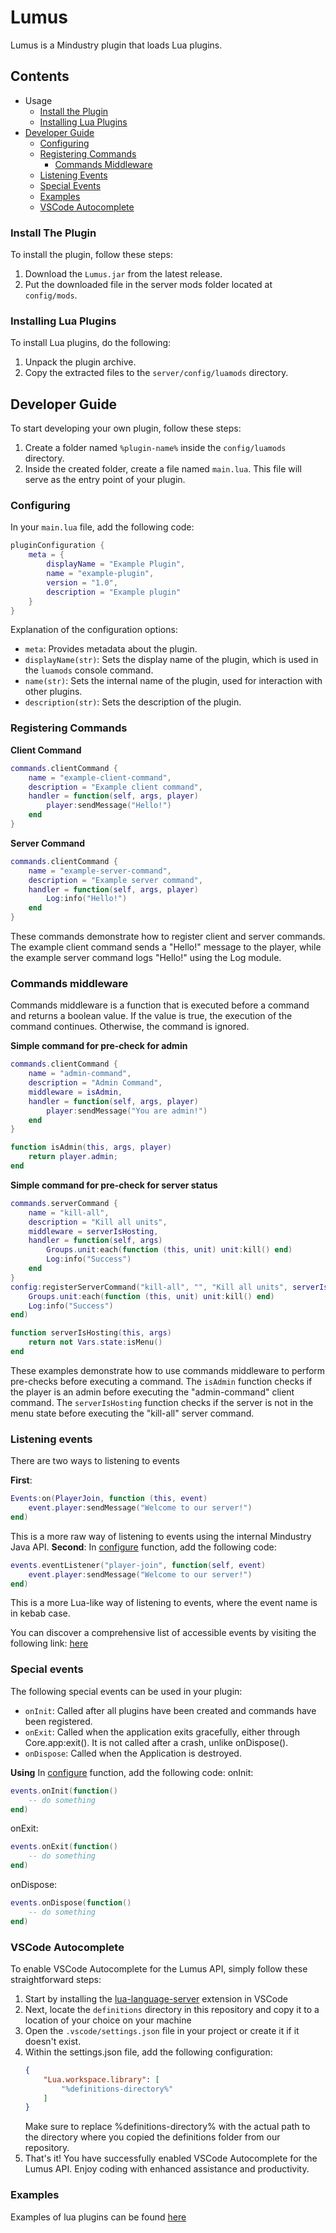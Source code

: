 Lumus
=====

Lumus is a Mindustry plugin that loads Lua plugins.

Contents
--------
*   Usage
	*   [Install the Plugin](#install-the-plugin)
	*   [Installing Lua Plugins](#installing-lua-plugins)
*   [Developer Guide](#developer-guide)
    *   [Configuring](#configuring)
    *   [Registering Commands](#registering-commands)
	    *  [Commands Middleware](#commands-middleware)
    *   [Listening Events](#listening-events)
    *   [Special Events](#special-events)
    *   [Examples](#examples)
    *   [VSCode Autocomplete](#vscode-autocomplete)

### Install The Plugin

To install the plugin, follow these steps:

1.  Download the `Lumus.jar` from the latest release.
2.  Put the downloaded file in the server mods folder located at `config/mods`.

### Installing Lua Plugins

To install Lua plugins, do the following:

1.  Unpack the plugin archive.
2.  Copy the extracted files to the `server/config/luamods` directory.

Developer Guide
---------------

To start developing your own plugin, follow these steps:

1.  Create a folder named `%plugin-name%` inside the `config/luamods` directory.
2.  Inside the created folder, create a file named `main.lua`. This file will serve as the entry point of your plugin.

### Configuring

In your `main.lua` file, add the following code:

```lua
pluginConfiguration {
    meta = {
        displayName = "Example Plugin",
        name = "example-plugin",
        version = "1.0",
        description = "Example plugin"
    }
}
```

Explanation of the configuration options:

*   `meta`: Provides metadata about the plugin.
*   `displayName(str)`: Sets the display name of the plugin, which is used in the `luamods` console command.
*   `name(str)`: Sets the internal name of the plugin, used for interaction with other plugins.
*   `description(str)`: Sets the description of the plugin.

### Registering Commands

**Client Command**

```lua
commands.clientCommand {
    name = "example-client-command",
    description = "Example client command",
    handler = function(self, args, player)
        player:sendMessage("Hello!")
    end
}
```

**Server Command**
```lua
commands.clientCommand {
    name = "example-server-command",
    description = "Example server command",
    handler = function(self, args, player)
        Log:info("Hello!")
    end
}
```

These commands demonstrate how to register client and server commands. The example client command sends a "Hello!" message to the player, while the example server command logs "Hello!" using the Log module.

### Commands middleware
Commands middleware is a function that is executed before a command and returns a boolean value. If the value is  true, the execution of the command continues. Otherwise, the command is ignored.

**Simple command for pre-check for admin**
```lua
commands.clientCommand {
    name = "admin-command",
    description = "Admin Command",
    middleware = isAdmin,
    handler = function(self, args, player)
        player:sendMessage("You are admin!")
    end
}

function isAdmin(this, args, player)
	return player.admin;
end
```
**Simple command for pre-check for server status**
```lua
commands.serverCommand {
    name = "kill-all",
    description = "Kill all units",
    middleware = serverIsHosting,
    handler = function(self, args)
        Groups.unit:each(function (this, unit) unit:kill() end)
        Log:info("Success")
    end
}
config:registerServerCommand("kill-all", "", "Kill all units", serverIsHosting, function (this, args)
	Groups.unit:each(function (this, unit) unit:kill() end)
	Log:info("Success")
end)

function serverIsHosting(this, args)
	return not Vars.state:isMenu()
end
```
These examples demonstrate how to use commands middleware to perform pre-checks before executing a command. The `isAdmin` function checks if the player is an admin before executing the "admin-command" client command. The `serverIsHosting` function checks if the server is not in the menu state before executing the "kill-all" server command.

### Listening events
There are two ways to listening to events

**First**:
```lua
Events:on(PlayerJoin, function (this, event) 
	event.player:sendMessage("Welcome to our server!")
end)
```
This is a more raw way of listening to events using the internal Mindustry Java API.
**Second**:
In [configure](#configuring) function, add the following code:
```lua
events.eventListener("player-join", function(self, event)
    event.player:sendMessage("Welcome to our server!")
end)
```
This is a more Lua-like way of listening to events, where the event name is in kebab case.

You can discover a comprehensive list of accessible events by visiting the following link: [here](https://github.com/Anuken/Mindustry/blob/master/core/src/mindustry/game/EventType.java)
### Special events

The following special events can be used in your plugin:

* `onInit`: Called after all plugins have been created and commands have been registered.
* `onExit`: Called when the application exits gracefully, either through Core.app:exit(). It is not called after a crash, unlike onDispose().
* `onDispose`: Called when the Application is destroyed.

**Using**
In [configure](#configuring) function, add the following code:
onInit:
```lua
events.onInit(function() 
    -- do something
end)
```
onExit:
```lua
events.onExit(function()
    -- do something
end)
```
onDispose:
```lua
events.onDispose(function()
    -- do something
end)
```

### VSCode Autocomplete
To enable VSCode Autocomplete for the Lumus API, simply follow these straightforward steps:

1. Start by installing the [lua-language-server](https://marketplace.visualstudio.com/items?itemName=sumneko.lua) extension in VSCode
2. Next, locate the `definitions` directory in this repository and copy it to a location of your choice on your machine
3. Open the `.vscode/settings.json` file in your project or create it if it doesn't exist.
4. Within the settings.json file, add the following configuration:
    ```json
    {
        "Lua.workspace.library": [
            "%definitions-directory%"
        ]
    }
    ```
    Make sure to replace %definitions-directory% with the actual path to the directory where you copied the definitions folder from our repository.
4. That's it! You have successfully enabled VSCode Autocomplete for the Lumus API. Enjoy coding with enhanced assistance and productivity.

### Examples
Examples of lua plugins can be found [here](https://github.com/osp54/Lumus/tree/master/examples)